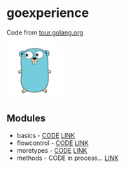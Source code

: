 # goexperience
Code from [tour.golang.org](https://tour.golang.org/welcome)

<img src="media/image.png" width="128" height="128" />

## Modules

- basics - [CODE](https://github.com/kepocnhh/goexperience/tree/master/basics.go) [LINK](https://tour.golang.org/basics)
- flowcontrol - [CODE](https://github.com/kepocnhh/goexperience/tree/master/flowcontrol.go) [LINK](https://tour.golang.org/flowcontrol)
- moretypes - [CODE](https://github.com/kepocnhh/goexperience/tree/master/moretypes.go) [LINK](https://tour.golang.org/moretypes)
- methods - CODE in process... [LINK](https://tour.golang.org/methods)